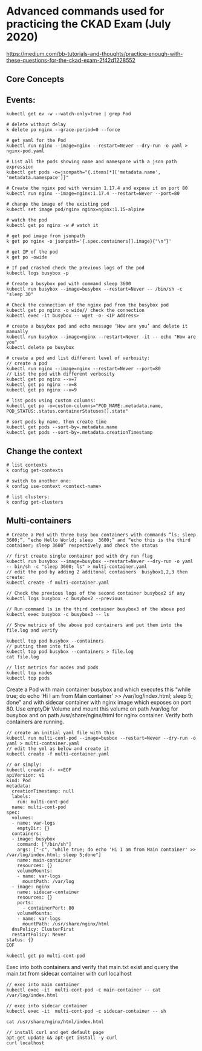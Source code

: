 # Advanced commands used for practicing the CKAD Exam (July 2020)
https://medium.com/bb-tutorials-and-thoughts/practice-enough-with-these-questions-for-the-ckad-exam-2f42d1228552

## Core Concepts
## Events:
```
kubectl get ev -w --watch-only=true | grep Pod
```

```
# delete without delay
k delete po nginx --grace-period=0 --force

# get yaml for the Pod
kubectl run nginx --image=nginx --restart=Never --dry-run -o yaml > nginx-pod.yaml

# List all the pods showing name and namespace with a json path expression
kubectl get pods -o=jsonpath="{.items[*]['metadata.name', 'metadata.namespace']}"

# Create the nginx pod with version 1.17.4 and expose it on port 80
kubectl run nginx --image=nginx:1.17.4 --restart=Never --port=80

# change the image of the existing pod
kubectl set image pod/nginx nginx=nginx:1.15-alpine

# watch the pod
kubectl get po nginx -w # watch it

# get pod image from jsonpath
k get po nginx -o jsonpath='{.spec.containers[].image}{"\n"}'

# get IP of the pod
k get po -owide

# If pod crashed check the previous logs of the pod
kubectl logs busybox -p

# Create a busybox pod with command sleep 3600
kubectl run busybox --image=busybox --restart=Never -- /bin/sh -c "sleep 30"

# Check the connection of the nginx pod from the busybox pod
kubectl get po nginx -o wide// check the connection
kubectl exec -it busybox -- wget -o- <IP Address>

# create a busybox pod and echo message ‘How are you’ and delete it manually
kubectl run busybox --image=nginx --restart=Never -it -- echo "How are you"
kubectl delete po busybox

# create a pod and list different level of verbosity:
// create a pod
kubectl run nginx --image=nginx --restart=Never --port=80
// List the pod with different verbosity
kubectl get po nginx --v=7
kubectl get po nginx --v=8
kubectl get po nginx --v=9

# list pods using custom columns:
kubectl get po -o=custom-columns="POD_NAME:.metadata.name, POD_STATUS:.status.containerStatuses[].state"

# sort pods by name, then create time
kubectl get pods --sort-by=.metadata.name
kubectl get pods --sort-by=.metadata.creationTimestamp

```

## Change the context

```
# list contexts
k config get-contexts

# switch to another one:
k config use-context <context-name>

# list clusters:
k config get-clusters

```

## Multi-containers

```
# Create a Pod with three busy box containers with commands “ls; sleep 3600;”, “echo Hello World; sleep  3600;” and “echo this is the third container; sleep 3600” respectively and check the status

// first create single container pod with dry run flag
kubectl run busybox --image=busybox --restart=Never --dry-run -o yaml -- bin/sh -c "sleep 3600; ls" > multi-container.yaml
// edit the pod by adding 2 additonal containers  busybox1,2,3 then create:
kubectl create -f multi-container.yaml

// Check the previous logs of the second container busybox2 if any
kubectl logs busybox -c busybox2 --previous

// Run command ls in the third container busybox3 of the above pod
kubectl exec busybox -c busybox3 -- ls

// Show metrics of the above pod containers and put them into the file.log and verify

kubectl top pod busybox --containers
// putting them into file
kubectl top pod busybox --containers > file.log
cat file.log

// list metrics for nodes and pods
kubectl top nodes
kubectl top pods

```

Create a Pod with main container busybox and which executes this “while true; do echo ‘Hi I am from Main container’ >> /var/log/index.html; sleep 5; done” and with sidecar container with nginx image which exposes on port 80. Use emptyDir Volume and mount this volume on path /var/log for busybox and on path /usr/share/nginx/html for nginx container. Verify both containers are running.

```console
// create an initial yaml file with this
kubectl run multi-cont-pod --image=busbox --restart=Never --dry-run -o yaml > multi-container.yaml
// edit the yml as below and create it
kubectl create -f multi-container.yaml

// or simply:
kubectl create -f- <<EOF
apiVersion: v1
kind: Pod
metadata:
  creationTimestamp: null
  labels:
    run: multi-cont-pod
  name: multi-cont-pod
spec:
  volumes:
  - name: var-logs
    emptyDir: {}
  containers:
  - image: busybox
    command: ["/bin/sh"]
    args: ["-c", "while true; do echo 'Hi I am from Main container' >> /var/log/index.html; sleep 5;done"]
    name: main-container
    resources: {}
    volumeMounts:
    - name: var-logs
      mountPath: /var/log
  - image: nginx
    name: sidecar-container
    resources: {}
    ports:
      - containerPort: 80
    volumeMounts:
    - name: var-logs
      mountPath: /usr/share/nginx/html
  dnsPolicy: ClusterFirst
  restartPolicy: Never
status: {}
EOF

kubectl get po multi-cont-pod
```
Exec into both containers and verify that main.txt exist and query the main.txt from sidecar container with curl localhost

```console
// exec into main container
kubectl exec -it  multi-cont-pod -c main-container -- cat /var/log/index.html

// exec into sidecar container
kubectl exec -it  multi-cont-pod -c sidecar-container -- sh

cat /usr/share/nginx/html/index.html

// install curl and get default page
apt-get update && apt-get install -y curl
curl localhost
```
